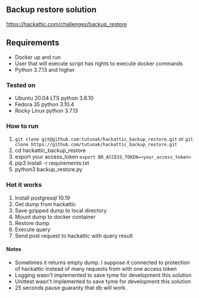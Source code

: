 ## Backup restore solution
https://hackattic.com/challenges/backup_restore

## Requirements
* Docker up and run
* User that will execute script has rights to execute docker commands
* Python  3.7.13 and higher

### Tested on
* Ubuntu 20.04 LTS python 3.8.10
* Fedora 35 python 3.10.4
* Rocky Linux python 3.7.13

### How to run

1. `git clone git@github.com:tutunak/hackattic_backup_restore.git` or `git clone https://github.com/tutunak/hackattic_backup_restore.git`
2. cd hackattic_backup_restore
3. export your access_token `export BR_ACCESS_TOKEN=<your_access_token>`
4. pip3 install -r requirements.txt
5. python3 backup_restore.py


### Hot it works
1. Install postgresql 10.19
2. Get dump from hackattic
3. Save gzipped dump to local directory
4. Mount dump to docker container
5. Restore dump
6. Execute query
7. Send post request to hackattic with query result


#### Notes
* Sometimes it returns empty dump. I suppose it connected to protection of hackattic instead of many requests from with one access token
* Logging wasn't implemented to save tyme for development this solution
* Unittest wasn't implemented to save tyme for development this solution
* 25 seconds pause guaranty that db will work. 
